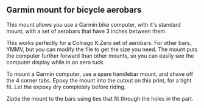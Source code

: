 ## Garmin mount for bicycle aerobars

This mount allows you use a Garmin bike computer, with it's standard mount,
with a set of aerobars that have 3 inches between them.

This works perfectly for a Colnago K.Zero set of aerobars.  For other bars, YMMV, but you can
modify the file to get the size you need.  The mount puts the computer further
forward than other mounts, so you can easily see the computer display while in
an aero tuck.

To mount a Garmin computer, use a spare handlebar mount, and shave off the 4
corner tabs.  Epoxy the mount into the cutout on this print, for a tight fit.
Let the expoxy dry completely before riding.

Ziptie the mount to the bars using ties that fit through the holes in the
part.
